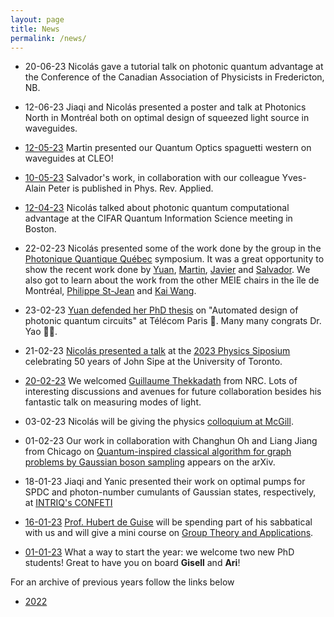 ```yaml
---
layout: page
title: News  
permalink: /news/
---
```


* 20-06-23 Nicolás gave a tutorial talk on photonic quantum advantage at the Conference of the Canadian Association of Physicists in Fredericton, NB.

* 12-06-23 Jiaqi and Nicolás presented a poster and talk at Photonics North in Montréal both on optimal design of squeezed light source in waveguides.

* [12-05-23](https://twitter.com/polyquantique/status/1655566089999327232) Martin presented our Quantum Optics spaguetti western on waveguides at CLEO!

* [10-05-23](https://twitter.com/RQMP6/status/1659279238124511232) Salvador's work, in collaboration with our colleague Yves-Alain Peter is published in Phys. Rev. Applied.

* [12-04-23](https://twitter.com/QuantumAephraim/status/1646156193964883969) Nicolás talked about photonic quantum computational advantage at the CIFAR Quantum Information Science meeting in Boston.

* 22-02-23 Nicolás presented some of the work done by the group in the [Photonique Quantique Québec](https://www.polymtl.ca/carrefour-actualite/nouvelles/photonique-quantique-une-premiere-rencontre-fructueuse-polytechnique-montreal-pour-la-communaute-de) symposium.
It was a great opportunity to show the recent work done by [Yuan](https://arxiv.org/abs/2209.06069), [Martin](https://arxiv.org/abs/2209.13491), [Javier](https://arxiv.org/abs/2207.10058) and [Salvador](https://arxiv.org/abs/2207.01714). We also got to learn about the work from the other MEIE chairs in the île de Montréal, [Philippe St-Jean](https://psjlab.ca/) and [Kai Wang](https://wkai.org/).

* 23-02-23 [Yuan defended her PhD thesis](https://twitter.com/polyquantique/status/1628816114640723968) on "Automated design of photonic quantum circuits" at Télécom Paris 🎉. Many many congrats Dr. Yao 👩‍🎓.   

* 21-02-23 [Nicolás presented a talk](https://twitter.com/QuantumAephraim/status/1628076281056178200) at the [2023 Physics Siposium](https://siposium2023.physics.utoronto.ca/program/) celebrating 50 years of John Sipe at the University of Toronto.

* [20-02-23](https://twitter.com/polyquantique/status/1627722740118454295) We welcomed [Guillaume Thekkadath](https://twitter.com/GThekkadath) from NRC. Lots of interesting discussions and avenues for future collaboration besides his fantastic talk on measuring modes of light.

* 03-02-23 Nicolás will be giving the physics [colloquium at McGill](https://www.physics.mcgill.ca/seminars/PSC_quesada.html).

* 01-02-23 Our work in collaboration with Changhun Oh and Liang Jiang from Chicago on [Quantum-inspired classical algorithm for graph problems by Gaussian boson sampling](https://arxiv.org/abs/2302.00536) appears on the arXiv.

* 18-01-23 Jiaqi and Yanic presented their work on optimal pumps for SPDC and photon-number cumulants of Gaussian states, respectively, at [INTRIQ's CONFETI](https://sites.google.com/view/confeti2023/francais)

* [16-01-23](https://qubit-social.xyz/@polyquantique/109735933205995275) [Prof. Hubert de Guise](https://hdeguise.lakeheadu.ca/) will be spending part of his sabbatical with us and will give a mini course on [Group Theory and Applications](https://polyquantique.github.io/groupes/).

* [01-01-23](https://qubit-social.xyz/web/@polyquantique/109683981877480151) What a way to start the year: we welcome two new PhD students!
Great to have you on board **Gisell** and **Ari**!

For an archive of previous years follow the links below
* [2022](https://polyquantique.github.io/2022/) 